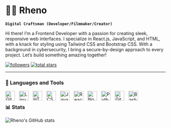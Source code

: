 
# 🏄‍♂️ Rheno

**`Digital Craftsman (Developer/Filmmaker/Creator)`**

Hi there! I’m a Frontend Developer with a passion for creating sleek, responsive web interfaces. I specialize in React.js, JavaScript, and HTML, with a knack for styling using Tailwind CSS and Bootstrap CSS. With a background in cybersecurity, I bring a secure-by-design approach to every project. Let’s build something amazing together!

   <p align="left">
      <a href="https://github.com/Rheno001?tab=followers">
         <img alt="followers" title="Follow me on Github" src="https://custom-icon-badges.demolab.com/github/followers/Rheno001?color=236ad3&labelColor=1155ba&style=for-the-badge&logo=person-add&label=Follow&logoColor=white"/></a>
      <a href="https://github.com/Rheno001?tab=repositories&sort=stargazers">
         <img alt="total stars" title="Total stars on GitHub" src="https://custom-icon-badges.demolab.com/github/stars/Rheno001?color=55960c&style=for-the-badge&labelColor=488207&logo=star"/></a>
   </p>

---

### 🧰 Languages and Tools
<img align="left" alt="Git" width="30px" style="padding-right:10px;" src="https://cdn.jsdelivr.net/gh/devicons/devicon/icons/git/git-original.svg" />
<img align="left" alt="Linux" width="30px" style="padding-right:10px;" src="https://cdn.jsdelivr.net/gh/devicons/devicon/icons/linux/linux-original.svg" />
<img align="left" alt="HTML" width="30px" style="padding-right:10px;" src="https://cdn.jsdelivr.net/gh/devicons/devicon/icons/html5/html5-plain.svg" />
<img align="left" alt="CSS" width="30px" style="padding-right:10px;" src="https://cdn.jsdelivr.net/gh/devicons/devicon/icons/css3/css3-plain.svg" />
<img align="left" alt="JavaScript" width="30px" style="padding-right:10px;" src="https://cdn.jsdelivr.net/gh/devicons/devicon/icons/javascript/javascript-plain.svg" />
<img align="left" alt="React" width="30px" style="padding-right:10px;" src="https://cdn.jsdelivr.net/gh/devicons/devicon/icons/react/react-original.svg" />
<img align="left" alt="NodeJS" width="30px" style="padding-right:10px;" src="https://cdn.jsdelivr.net/gh/devicons/devicon/icons/nodejs/nodejs-original.svg" />
<img align="left" alt="Python" width="30px" style="padding-right:10px;" src="https://cdn.jsdelivr.net/gh/devicons/devicon/icons/python/python-plain.svg" />
<img align="left" alt="GitHub" width="30px" style="padding-right:10px;" src="https://cdn.jsdelivr.net/gh/devicons/devicon/icons/github/github-original.svg" />
<img align="left" alt="Bash" width="30px" style="padding-right:10px;" src="https://cdn.jsdelivr.net/gh/devicons/devicon/icons/bash/bash-original.svg" />
<br />

### 📊 Stats

![Rheno's GitHub stats](https://github-readme-stats.vercel.app/api?username=Rheno001&show_icons=true&theme=gruvbox)

<!-- ![GitHub Streak](https://streak-stats.demolab.com?user=Rheno001&theme=gruvbox&border_radius=4.5) -->

